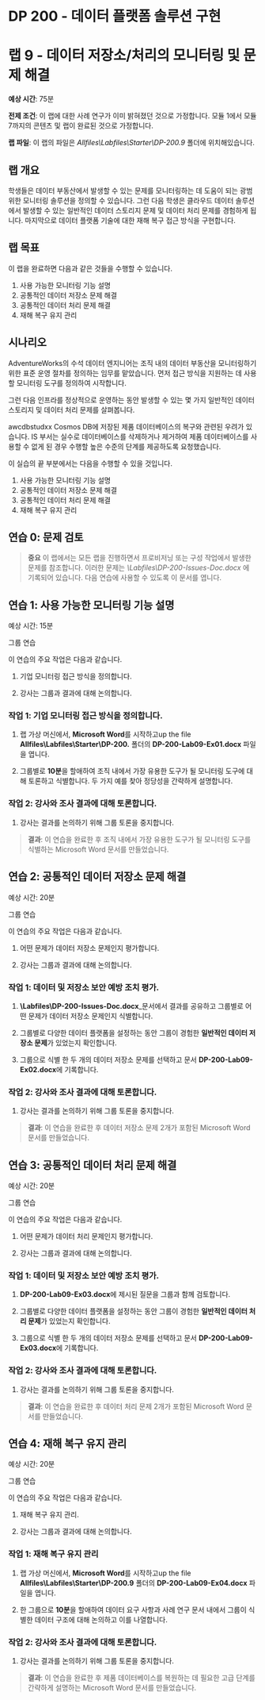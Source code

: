 ﻿# DP 200 - 데이터 플랫폼 솔루션 구현
# 랩 9 - 데이터 저장소/처리의 모니터링 및 문제 해결

**예상 시간**: 75분

**전제 조건**: 이 랩에 대한 사례 연구가 이미 밝혀졌던 것으로 가정합니다. 모듈 1에서 모듈 7까지의 콘텐츠 및 랩이 완료된 것으로 가정합니다.

**랩 파일**: 이 랩의 파일은 _Allfiles\Labfiles\Starter\DP-200.9_ 폴더에 위치해있습니다.

## 랩 개요

학생들은 데이터 부동산에서 발생할 수 있는 문제를 모니터링하는 데 도움이 되는 광범위한 모니터링 솔루션을 정의할 수 있습니다. 그런 다음 학생은 클라우드 데이터 솔루션에서 발생할 수 있는 일반적인 데이터 스토리지 문제 및 데이터 처리 문제를 경험하게 됩니다. 마지막으로 데이터 플랫폼 기술에 대한 재해 복구 접근 방식을 구현합니다.

## 랩 목표
  
이 랩을 완료하면 다음과 같은 것들을 수행할 수 있습니다.

1. 사용 가능한 모니터링 기능 설명
1. 공통적인 데이터 저장소 문제 해결
1. 공통적인 데이터 처리 문제 해결
1. 재해 복구 유지 관리

## 시나리오
  
AdventureWorks의 수석 데이터 엔지니어는 조직 내의 데이터 부동산을 모니터링하기 위한 표준 운영 절차를 정의하는 임무를 맡았습니다. 먼저 접근 방식을 지원하는 데 사용할 모니터링 도구를 정의하여 시작합니다.

그런 다음 인프라를 정상적으로 운영하는 동안 발생할 수 있는 몇 가지 일반적인 데이터 스토리지 및 데이터 처리 문제를 살펴봅니다.

awcdbstudxx Cosmos DB에 저장된 제품 데이터베이스의 복구와 관련된 우려가 있습니다. IS 부서는 실수로 데이터베이스를 삭제하거나 제거하여 제품 데이터베이스를 사용할 수 없게 된 경우 수행할 높은 수준의 단계를 제공하도록 요청했습니다.

이 실습의 끝 부분에서는 다음을 수행할 수 있을 것입니다.

1. 사용 가능한 모니터링 기능 설명
1. 공통적인 데이터 저장소 문제 해결
1. 공통적인 데이터 처리 문제 해결
1. 재해 복구 유지 관리

## 연습 0: 문제 검토

> **중요** 이 랩에서는 모든 랩을 진행하면서 프로비저닝 또는 구성 작업에서 발생한 문제를 참조합니다. 이러한 문제는 _\Labfiles\DP-200-Issues-Doc.docx_ 에 기록되어 있습니다. 다음 연습에 사용할 수 있도록 이 문서를 엽니다.

## 연습 1: 사용 가능한 모니터링 기능 설명

예상 시간: 15분

그룹 연습
  
이 연습의 주요 작업은 다음과 같습니다.

1. 기업 모니터링 접근 방식을 정의합니다.

1. 강사는 그룹과 결과에 대해 논의합니다.

### 작업 1: 기업 모니터링 접근 방식을 정의합니다.

1. 랩 가상 머신에서, **Microsoft Word**를 시작하고up the file **Allfiles\Labfiles\Starter\DP-200.** 폴더의 **DP-200-Lab09-Ex01.docx** 파일을 엽니다.

1. 그룹별로 **10분**을 할애하여 조직 내에서 가장 유용한 도구가 될 모니터링 도구에 대해 토론하고 식별합니다. 두 가지 예를 찾아 정당성을 간략하게 설명합니다.

### 작업 2: 강사와 조사 결과에 대해 토론합니다.

1. 강사는 결과를 논의하기 위해 그룹 토론을 중지합니다.

> **결과**: 이 연습을 완료한 후 조직 내에서 가장 유용한 도구가 될 모니터링 도구를 식별하는 Microsoft Word 문서를 만들었습니다.

## 연습 2: 공통적인 데이터 저장소 문제 해결
  
예상 시간: 20분

그룹 연습
  
이 연습의 주요 작업은 다음과 같습니다.

1. 어떤 문제가 데이터 저장소 문제인지 평가합니다.

1. 강사는 그룹과 결과에 대해 논의합니다.

### 작업 1: 데이터 및 저장소 보안 예방 조치 평가.

1. **\Labfiles\DP-200-Issues-Doc.docx**_문서에서 결과를 공유하고 그룹별로 어떤 문제가 데이터 저장소 문제인지 식별합니다.

1. 그룹별로 다양한 데이터 플랫폼을 설정하는 동안 그룹이 경험한 **일반적인 데이터 저장소 문제**가 있었는지 확인합니다.

1. 그룹으로 식별 한 두 개의 데이터 저장소 문제를 선택하고 문서 **DP-200-Lab09-Ex02.docx**에 기록합니다.

### 작업 2: 강사와 조사 결과에 대해 토론합니다.

1. 강사는 결과를 논의하기 위해 그룹 토론을 중지합니다.

> **결과**: 이 연습을 완료한 후 데이터 저장소 문제 2개가 포함된 Microsoft Word 문서를 만들었습니다.

## 연습 3: 공통적인 데이터 처리 문제 해결
  
예상 시간: 20분

그룹 연습
  
이 연습의 주요 작업은 다음과 같습니다.

1. 어떤 문제가 데이터 처리 문제인지 평가합니다.

1. 강사는 그룹과 결과에 대해 논의합니다.

### 작업 1: 데이터 및 저장소 보안 예방 조치 평가.

1.  **DP-200-Lab09-Ex03.docx**에 제시된 질문을 그룹과 함께 검토합니다.

1. 그룹별로 다양한 데이터 플랫폼을 설정하는 동안 그룹이 경험한 **일반적인 데이터 처리 문제**가 있었는지 확인합니다.

1. 그룹으로 식별 한 두 개의 데이터 저장소 문제를 선택하고 문서 **DP-200-Lab09-Ex03.docx**에 기록합니다.

### 작업 2: 강사와 조사 결과에 대해 토론합니다.

1. 강사는 결과를 논의하기 위해 그룹 토론을 중지합니다.

> **결과**: 이 연습을 완료한 후 데이터 처리 문제 2개가 포함된 Microsoft Word 문서를 만들었습니다.

## 연습 4: 재해 복구 유지 관리
  
예상 시간: 20분

그룹 연습
  
이 연습의 주요 작업은 다음과 같습니다.

1. 재해 복구 유지 관리.

1. 강사는 그룹과 결과에 대해 논의합니다.

### 작업 1: 재해 복구 유지 관리

1. 랩 가상 머신에서, **Microsoft Word**를 시작하고up the file **Allfiles\Labfiles\Starter\DP-200.9** 폴더의 **DP-200-Lab09-Ex04.docx** 파일을 엽니다.

1. 한 그룹으로 **10분**을 할애하여 데이터 요구 사항과 사례 연구 문서 내에서 그룹이 식별한 데이터 구조에 대해 논의하고 이를 나열합니다.

### 작업 2: 강사와 조사 결과에 대해 토론합니다.

1. 강사는 결과를 논의하기 위해 그룹 토론을 중지합니다.

> **결과**: 이 연습을 완료한 후 제품 데이터베이스를 복원하는 데 필요한 고급 단계를 간략하게 설명하는 Microsoft Word 문서를 만들었습니다.